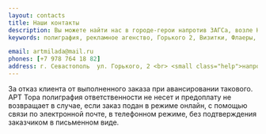 ```yaml
---
layout: contacts
title: Наши контакты
description: Вы можете найти нас в городе-герои напротив ЗАГСа, возле Нахимовской администрации
keywords: полиграфия, рекламное агенство, Горького 2, Визитки, Флаеры, футболки, штендеры, реклама, Севастополь

email: artmilada@mail.ru    
phones: [+7 978 764 18 82]
address: г. Севастополь  ул. Горького, 2 <br> <small class="help">напротив ЗАГСа, возле Нахимовской администрации</small>
---
```

За отказ клиента от выполненного заказа при авансировании такового. АРТ Тора полиграфия ответственности не несет и предоплату не возвращает в случае, если заказ подан в режиме онлайн, с помощью связи по электронной почте, в телефонном режиме, без подтверждения заказчиком в письменном виде.
